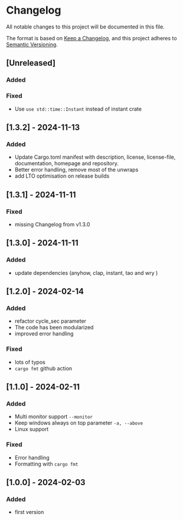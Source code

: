 # Changelog

All notable changes to this project will be documented in this file.

The format is based on [Keep a Changelog](https://keepachangelog.com/en/1.0.0/),
and this project adheres to [Semantic Versioning](https://semver.org/spec/v2.0.0.html).

## [Unreleased]

### Added

### Fixed

- Use `use std::time::Instant` instead of instant crate

## [1.3.2] - 2024-11-13

### Added

- Update Cargo.toml manifest with description, license, license-file, documentation, homepage and repository.
- Better error handling, remove most of the unwraps
- add LTO optimisation on release builds

## [1.3.1] - 2024-11-11

### Fixed

- missing Changelog from v1.3.0


## [1.3.0] - 2024-11-11

### Added

- update dependencies (anyhow, clap, instant, tao and wry )


## [1.2.0] - 2024-02-14

### Added

- refactor cycle_sec parameter
- The code has been modularized
- improved error handling

### Fixed

- lots of typos
- `cargo fmt` github action


## [1.1.0] - 2024-02-11

### Added

- Multi monitor support `--monitor`
- Keep windows always on top parameter `-a, --above`
- Linux support

### Fixed

- Error handling
- Formatting with `cargo fmt`


## [1.0.0] - 2024-02-03

### Added

- first version
